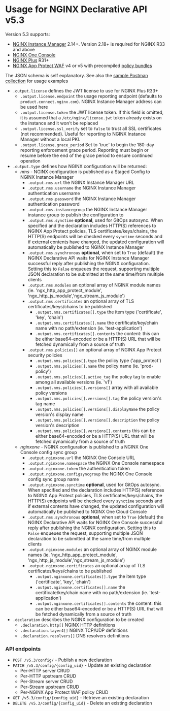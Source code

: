 # Usage for NGINX Declarative API v5.3

Version 5.3 supports:

- [NGINX Instance Manager](https://docs.nginx.com/nginx-management-suite/nim/) 2.14+. Version 2.18+ is required for NGINX R33 and above
- [NGINX One Console](https://docs.nginx.com/nginx-one/)
- [NGINX Plus](https://docs.nginx.com/nginx/) R31+
- [NGINX App Protect WAF](https://docs.nginx.com/nginx-app-protect-waf/) v4 or v5 with precompiled [policy bundles](https://docs.nginx.com/nginx-app-protect-waf/v5/admin-guide/compiler/)

The JSON schema is self explanatory. See also the [sample Postman collection](/contrib/postman) for usage examples

- `.output.license` defines the JWT license to use for NGINX Plus R33+
  - `.output.license.endpoint` the usage reporting endpoint (defaults to `product.connect.nginx.com`). NGINX Instance Manager address can be used here
  - `.output.license.token` the JWT license token. If this field is omitted, it is assumed that a `/etc/nginx/license.jwt` token already exists on the instance and it won't be replaced
  - `.output.license.ssl_verify` set to `false` to trust all SSL certificates (not recommended). Useful for reporting to NGINX Instance Manager without a local PKI.
  - `.output.license.grace_period` Set to 'true' to begin the 180-day reporting enforcement grace period. Reporting must begin or resume before the end of the grace period to ensure continued operation
- `.output.type` defines how NGINX configuration will be returned:
  - *nms* - NGINX configuration is published as a Staged Config to NGINX Instance Manager
    - `.output.nms.url` the NGINX Instance Manager URL
    - `.output.nms.username` the NGINX Instance Manager authentication username
    - `.output.nms.password` the NGINX Instance Manager authentication password
    - `.output.nms.instancegroup` the NGINX Instance Manager instance group to publish the configuration to
    - `.output.nms.synctime` **optional**, used for GitOps autosync. When specified and the declaration includes HTTP(S) references to NGINX App Protect policies, TLS certificates/keys/chains, the HTTP(S) endpoints will be checked every `synctime` seconds and if external contents have changed, the updated configuration will automatically be published to NGINX Instance Manager
    - `.output.nms.synchronous` **optional**, when set to `True` (default) the NGINX Declarative API waits for NGINX Instance Manager successful reply after publishing the NGINX configuration. Setting this to `False` enqueues the request, supporting multiple JSON declaration to be submitted at the same time/from multiple clients
    - `.output.nms.modules` an optional array of NGINX module names (ie. 'ngx_http_app_protect_module', 'ngx_http_js_module','ngx_stream_js_module')
    - `.output.nms.certificates` an optional array of TLS certificates/keys/chains to be published
      - `.output.nms.certificates[].type` the item type ('certificate', 'key', 'chain')
      - `.output.nms.certificates[].name` the certificate/key/chain name with no path/extension (ie. 'test-application')
      - `.output.nms.certificates[].contents` the content: this can be either base64-encoded or be a HTTP(S) URL that will be fetched dynamically from a source of truth
    - `.output.nms.policies[]` an optional array of NGINX App Protect security policies
      - `.output.nms.policies[].type` the policy type ('app_protect')
      - `.output.nms.policies[].name` the policy name (ie. 'prod-policy')
      - `.output.nms.policies[].active_tag` the policy tag to enable among all available versions (ie. 'v1')
      - `.output.nms.policies[].versions[]` array with all available policy versions
      - `.output.nms.policies[].versions[].tag` the policy version's tag name
      - `.output.nms.policies[].versions[].displayName` the policy version's display name
      - `.output.nms.policies[].versions[].description` the policy version's description
      - `.output.nms.policies[].versions[].contents` this can be either base64-encoded or be a HTTP(S) URL that will be fetched dynamically from a source of truth
  - *nginxone* - NGINX configuration is published to a NGINX One Console config sync group
    - `.output.nginxone.url` the NGINX One Console URL
    - `.output.nginxone.namespace` the NGINX One Console namespace
    - `.output.nginxone.token` the authentication token
    - `.output.nginxone.configsyncgroup` the NGINX One Console config sync group name
    - `.output.nginxone.synctime` **optional**, used for GitOps autosync. When specified and the declaration includes HTTP(S) references to NGINX App Protect policies, TLS certificates/keys/chains, the HTTP(S) endpoints will be checked every `synctime` seconds and if external contents have changed, the updated configuration will automatically be published to NGINX One Cloud Console
    - `.output.nms.synchronous` **optional**, when set to `True` (default) the NGINX Declarative API waits for NGINX One Console successful reply after publishing the NGINX configuration. Setting this to `False` enqueues the request, supporting multiple JSON declaration to be submitted at the same time/from multiple clients
    - `.output.nginxone.modules` an optional array of NGINX module names (ie. 'ngx_http_app_protect_module', 'ngx_http_js_module','ngx_stream_js_module')
    - `.output.nginxone.certificates` an optional array of TLS certificates/keys/chains to be published
      - `.output.nginxone.certificates[].type` the item type ('certificate', 'key', 'chain')
      - `.output.nginxone.certificates[].name` the certificate/key/chain name with no path/extension (ie. 'test-application')
      - `.output.nginxone.certificates[].contents` the content: this can be either base64-encoded or be a HTTP(S) URL that will be fetched dynamically from a source of truth
- `.declaration` describes the NGINX configuration to be created
  - `.declaration.http[]` NGINX HTTP definitions
  - `.declaration.layer4[]` NGINX TCP/UDP definitions
  - `.declaration.resolvers[]` DNS resolvers definitions

### API endpoints

- `POST /v5.3/config/` - Publish a new declaration
- `PATCH /v5.3/config/{config_uid}` - Update an existing declaration
  - Per-HTTP server CRUD
  - Per-HTTP upstream CRUD
  - Per-Stream server CRUD
  - Per-Stream upstream CRUD
  - Per-NGINX App Protect WAF policy CRUD
- `GET /v5.3/config/{config_uid}` - Retrieve an existing declaration
- `DELETE /v5.3/config/{config_uid}` - Delete an existing declaration